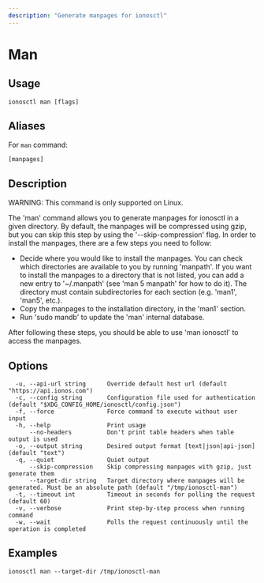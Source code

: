 ```yaml
---
description: "Generate manpages for ionosctl"
---
```


# Man

## Usage

```text
ionosctl man [flags]
```

## Aliases

For `man` command:

```text
[manpages]
```

## Description

WARNING: This command is only supported on Linux.

The 'man' command allows you to generate manpages for ionosctl in a given directory. By default, the manpages will be compressed using gzip, but you can skip this step by using the '--skip-compression' flag.
In order to install the manpages, there are a few steps you need to follow:
- Decide where you would like to install the manpages. You can check which directories are available to you by running 'manpath'. If you want to install the manpages to a directory that is not listed, you can add a new entry to '~/.manpath' (see 'man 5 manpath' for how to do it). The directory must contain subdirectories for each section (e.g. 'man1', 'man5', etc.).
- Copy the manpages to the installation directory, in the 'man1' section.
- Run 'sudo mandb' to update the 'man' internal database.

After following these steps, you should be able to use 'man ionosctl' to access the manpages.

## Options

```text
  -u, --api-url string      Override default host url (default "https://api.ionos.com")
  -c, --config string       Configuration file used for authentication (default "$XDG_CONFIG_HOME/ionosctl/config.json")
  -f, --force               Force command to execute without user input
  -h, --help                Print usage
      --no-headers          Don't print table headers when table output is used
  -o, --output string       Desired output format [text|json|api-json] (default "text")
  -q, --quiet               Quiet output
      --skip-compression    Skip compressing manpages with gzip, just generate them
      --target-dir string   Target directory where manpages will be generated. Must be an absolute path (default "/tmp/ionosctl-man")
  -t, --timeout int         Timeout in seconds for polling the request (default 60)
  -v, --verbose             Print step-by-step process when running command
  -w, --wait                Polls the request continuously until the operation is completed
```

## Examples

```text
ionosctl man --target-dir /tmp/ionosctl-man
```

